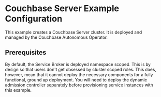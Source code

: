# Couchbase Server Example Configuration

This example creates a Couchbase Server cluster.
It is deployed and managed by the Couchbase Autonomous Operator.

## Prerequisites

By default, the Service Broker is deployed namespace scoped.
This is by design so that users don't get obsessed by cluster scoped roles.
This does, however, mean that it cannot deploy the necessary components for a fully functional, ground up deployment.
You will need to deploy the dynamic admission controller separately before provisioning service instances with this example.
